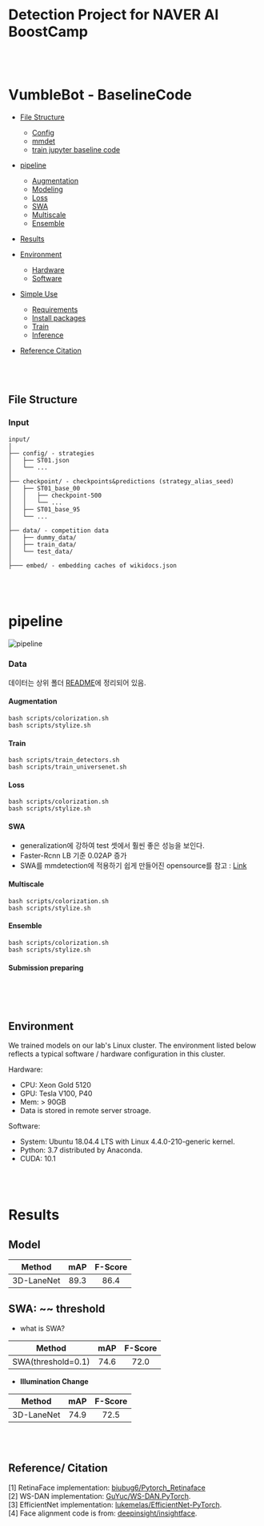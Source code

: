 # Detection Project for NAVER AI BoostCamp 

<br/><br/>

# VumbleBot - BaselineCode  <!-- omit in toc -->

- [File Structure](#file-structure)
  - [Config](#config)
  - [mmdet](#mmdet)
  - [train jupyter baseline code](#baseline_code)
- [pipeline](#pipeline)
  - [Augmentation](#augmentation)
  - [Modeling](#Modeling)
  - [Loss](#loss)
  - [SWA](#SWA)
  - [Multiscale](#multiscale)
  - [Ensemble](#ensemble)
- [Results](#results)
- [Environment](#environment)
  - [Hardware](#hardware)
  - [Software](#software)
- [Simple Use](#simple-use)
  - [Requirements](#requirements)
  - [Install packages](#install-packages)
  - [Train](#train)
  - [Inference](#inference)

- [Reference Citation](#reference-citation)

<br/><br/>

## File Structure  

### Input
  
```
input/
│ 
├── config/ - strategies
│   ├── ST01.json
│   └── ...
│
├── checkpoint/ - checkpoints&predictions (strategy_alias_seed)
│   ├── ST01_base_00
│   │   ├── checkpoint-500
│   │   └── ...
│   ├── ST01_base_95
│   └── ...
│ 
├── data/ - competition data
│   ├── dummy_data/
│   ├── train_data/
│   └── test_data/
│
├─── embed/ - embedding caches of wikidocs.json
```

<br/><br/>

# pipeline

![pipeline](#./pipeline.png)

### Data
데이터는 상위 폴더 [README](https://github.com/bcaitech1/p3-ims-obd-obd-seg-3/blob/master/README.md)에 정리되어 있음.

#### Augmentation
```
bash scripts/colorization.sh
bash scripts/stylize.sh
```
#### Train
```
bash scripts/train_detectors.sh
bash scripts/train_universenet.sh
```
#### Loss
```
bash scripts/colorization.sh
bash scripts/stylize.sh
```
#### SWA
- generalization에 강하여 test 셋에서 훨씬 좋은 성능을 보인다.
- Faster-Rcnn LB 기준 0.02AP 증가
- SWA를 mmdetection에 적용하기 쉽게 만들어진 opensource를 참고 : [Link](https://github.com/hyz-xmaster/swa_object_detection)

#### Multiscale
```
bash scripts/colorization.sh
bash scripts/stylize.sh
```
#### Ensemble
```
bash scripts/colorization.sh
bash scripts/stylize.sh
```
#### Submission preparing
```
```

<br/><br/>

## Environment

We trained models on our lab's Linux cluster. The environment listed below reflects a typical software / hardware configuration in this cluster.

Hardware:
- CPU: Xeon Gold 5120
- GPU: Tesla V100, P40
- Mem: > 90GB
- Data is stored in remote server stroage.

Software:
- System: Ubuntu 18.04.4 LTS with Linux 4.4.0-210-generic kernel.
- Python: 3.7 distributed by Anaconda.
- CUDA: 10.1

<br/><br/>

# Results

## Model

| Method                 | mAP     | F-Score 
|------------------------|:---------:|:---------:
| 3D-LaneNet             |   89.3    | 86.4      

## SWA: ~~ threshold
- what is SWA?

| Method                 | mAP     | F-Score 
|------------------------|:---------:|:---------:
| SWA(threshold=0.1)     |  74.6     | 72.0      

- **Illumination Change**

| Method                 | mAP     | F-Score 
|------------------------|:---------:|:---------:
| 3D-LaneNet             |   74.9    | 72.5      


<br/><br/>

## Reference/ Citation

[1] RetinaFace implementation: [biubug6/Pytorch_Retinaface](https://github.com/biubug6/Pytorch_Retinaface)<br/>
[2] WS-DAN implementation: [GuYuc/WS-DAN.PyTorch](https://github.com/GuYuc/WS-DAN.PyTorch).<br/>
[3] EfficientNet implementation: [lukemelas/EfficientNet-PyTorch](https://github.com/lukemelas/EfficientNet-PyTorch).<br/>
[4] Face alignment code is from: [deepinsight/insightface](https://github.com/deepinsight/insightface/blob/master/common/face_align.py).<br/>
